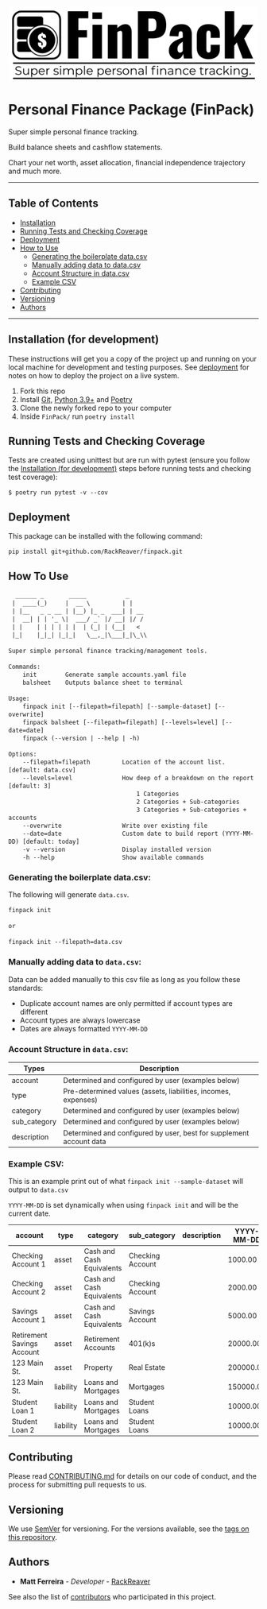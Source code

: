 ![Alt text](logo.png?raw=true "logo")

# Personal Finance Package (FinPack)

Super simple personal finance tracking.

Build balance sheets and cashflow statements.

Chart your net worth, asset allocation, financial independence trajectory and much more.

---

## Table of Contents

- [Installation](#installation-for-development)
- [Running Tests and Checking Coverage](#running-tests-and-checking-coverage)
- [Deployment](#deployment)
- [How to Use](#how-to-use)
  - [Generating the boilerplate data.csv](#generating-the-boilerplate-datacsv)
  - [Manually adding data to data.csv](#manually-adding-data-to-datacsv)
  - [Account Structure in data.csv](#account-structure-in-datacsv)
  - [Example CSV](#example-csv)
- [Contributing](#contributing)
- [Versioning](#versioning)
- [Authors](#authors)

---

## Installation (for development)

These instructions will get you a copy of the project up and running on your local machine for development and testing purposes. See [deployment](#deployment) for notes on how to deploy the project on a live system.

1. Fork this repo
2. Install [Git](https://git-scm.com/downloads), [Python 3.9+](https://www.python.org/downloads/) and [Poetry](https://python-poetry.org/docs/#installation)
3. Clone the newly forked repo to your computer
4. Inside `FinPack/` run `poetry install`

## Running Tests and Checking Coverage

Tests are created using unittest but are run with pytest (ensure you follow the [Installation (for development)](#installation-for-development) steps before running tests and checking test coverage):

```
$ poetry run pytest -v --cov
```

## Deployment

This package can be installed with the following command:

```
pip install git+github.com/RackReaver/finpack.git
```

## How To Use

```
  ______ _       _____           _
 |  ____(_)     |  __ \         | |
 | |__   _ _ __ | |__) |_ _  ___| | __
 |  __| | | '_ \|  ___/ _` |/ __| |/ /
 | |    | | | | | |  | (_| | (__|   <
 |_|    |_|_| |_|_|   \__,_|\___|_|\_\\

Super simple personal finance tracking/management tools.

Commands:
    init        Generate sample accounts.yaml file
    balsheet    Outputs balance sheet to terminal

Usage:
    finpack init [--filepath=filepath] [--sample-dataset] [--overwrite]
    finpack balsheet [--filepath=filepath] [--levels=level] [--date=date]
    finpack (--version | --help | -h)

Options:
    --filepath=filepath         Location of the account list. [default: data.csv]
    --levels=level              How deep of a breakdown on the report [default: 3]
                                    1 Categories
                                    2 Categories + Sub-categories
                                    3 Categories + Sub-categories + accounts
    --overwrite                 Write over existing file
    --date=date                 Custom date to build report (YYYY-MM-DD) [default: today]
    -v --version                Display installed version
    -h --help                   Show available commands
```

### Generating the boilerplate data.csv:

The following will generate `data.csv`.

```
finpack init

or

finpack init --filepath=data.csv
```

### Manually adding data to `data.csv`:

Data can be added manually to this csv file as long as you follow these standards:

- Duplicate account names are only permitted if account types are different
- Account types are always lowercase
- Dates are always formatted `YYYY-MM-DD`

### Account Structure in `data.csv`:

| Types        | Description                                                         |
| ------------ | ------------------------------------------------------------------- |
| account      | Determined and configured by user (examples below)                  |
| type         | Pre-determined values (assets, liabilities, incomes, expenses)      |
| category     | Determined and configured by user (examples below)                  |
| sub_category | Determined and configured by user (examples below)                  |
| description  | Determined and configured by user, best for supplement account data |

### Example CSV:

This is an example print out of what `finpack init --sample-dataset` will output to `data.csv`

`YYYY-MM-DD` is set dynamically when using `finpack init` and will be the current date.

| account                    | type      | category                  | sub_category     | description | YYYY-MM-DD |
| -------------------------- | --------- | ------------------------- | ---------------- | ----------- | ---------- |
| Checking Account 1         | asset     | Cash and Cash Equivalents | Checking Account |             | 1000.00    |
| Checking Account 2         | asset     | Cash and Cash Equivalents | Checking Account |             | 2000.00    |
| Savings Account 1          | asset     | Cash and Cash Equivalents | Savings Account  |             | 5000.00    |
| Retirement Savings Account | asset     | Retirement Accounts       | 401(k)s          |             | 20000.00   |
| 123 Main St.               | asset     | Property                  | Real Estate      |             | 200000.00  |
| 123 Main St.               | liability | Loans and Mortgages       | Mortgages        |             | 150000.00  |
| Student Loan 1             | liability | Loans and Mortgages       | Student Loans    |             | 10000.00   |
| Student Loan 2             | liability | Loans and Mortgages       | Student Loans    |             | 10000.00   |

## Contributing

Please read [CONTRIBUTING.md](#) for details on our code of conduct, and the process for submitting pull requests to us.

## Versioning

We use [SemVer](http://semver.org/) for versioning. For the versions available, see the [tags on this repository](https://github.com/RackReaver/FinPack/tags).

## Authors

- **Matt Ferreira** - _Developer_ - [RackReaver](https://github.com/RackReaver)

See also the list of [contributors](#) who participated in this project.
